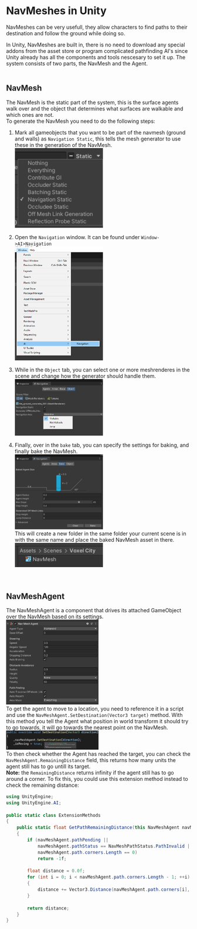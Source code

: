 # <b>NavMeshes in Unity</b>
NavMeshes can be very usefull, they allow characters to find paths to their destination and follow the ground while doing so.

In Unity, NavMeshes are built in, there is no need to download any special addons from the asset store or program complicated pathfinding AI's since Unity already has all the components and tools nescesary to set it up.
The system consists of two parts, the NavMesh and the Agent.
<br><br>

## <b>NavMesh</b>
The NavMesh is the static part of the system, this is the surface agents walk over and the object that determines what surfaces are walkable and which ones are not.<br>
To generate the NavMesh you need to do the following steps:<br>

1. Mark all gameobjects that you want to be part of the navmesh (ground and walls) as `Navigation Static`, this tells the mesh generator to use these in the generation of the NavMesh.<br>
<img src="https://raw.githubusercontent.com/marsmaantje/TrafficSystem/main/readmeImages/MarkNavigationStatic.png" alt="MarkNavigationStatic.png" width=50%><br>

2. Open the `Navigation` window. It can be found under `Window->AI>Navigation`<br>
<img src="https://raw.githubusercontent.com/marsmaantje/TrafficSystem/main/readmeImages/NavigationInspectorLocation.png" alt="NavigationInspectorLocation.png" width=50%><br>

3. While in the `Object` tab, you can select one or more meshrenderes in the scene and change how the generator should handle them.<br>
<img src="https://raw.githubusercontent.com/marsmaantje/TrafficSystem/main/readmeImages/NavigationInspectorObject.png" alt="NavigationInspectorObject.png" width=50%><br>

4. Finally, over in the `bake` tab, you can specify the settings for baking, and finally bake the NavMesh.<br>
<img src="https://raw.githubusercontent.com/marsmaantje/TrafficSystem/main/readmeImages/NavigationInspectorBake.png" alt="NavigationInspectorBake.png" width=50%><br>
This will create a new folder in the same folder your current scene is in with the same name and place the baked NavMesh asset in there.<br>
<img src="https://raw.githubusercontent.com/marsmaantje/TrafficSystem/main/readmeImages/NavigationInspectorBakeFolder.png" alt="NavigationInspectorBakeFolder.png" width=50%><br>
<br><br>

## <b>NavMeshAgent</b>
The NavMeshAgent is a component that drives its attached GameObject over the NavMesh based on its settings.<br>
<img src="https://raw.githubusercontent.com/marsmaantje/TrafficSystem/main/readmeImages/NavMeshAgentInspector.png" alt="NavMeshAgentInspector.png" width=50%><br>
To get the agent to move to a location, you need to reference it in a script and use the `NavMeshAgent.SetDestination(Vector3 target)` method.
With this method you tell the Agent what position in world transform it should try to go towards, it will go towards the nearest point on the NavMesh.<br>
<img src="https://raw.githubusercontent.com/marsmaantje/TrafficSystem/main/readmeImages/NavMeshAgentSetDestination.png" alt="NavMeshAgentSetDestination.png" width=50%><br>
To then check whether the Agent has reached the target, you can check the `NavMeshAgent.RemainingDistance` field, this returns how many units the agent still has to go untill its target.<br>
<b>Note:</b> the `RemainingDistance` returns infinity if the agent still has to go around a corner. To fix this, you could use this extension method instead to check the remaining distance:<br>
```cs
using UnityEngine;
using UnityEngine.AI;

public static class ExtensionMethods
{
    public static float GetPathRemainingDistance(this NavMeshAgent navMeshAgent)
    {
        if (navMeshAgent.pathPending ||
            navMeshAgent.pathStatus == NavMeshPathStatus.PathInvalid ||
            navMeshAgent.path.corners.Length == 0)
            return -1f;

        float distance = 0.0f;
        for (int i = 0; i < navMeshAgent.path.corners.Length - 1; ++i)
        {
            distance += Vector3.Distance(navMeshAgent.path.corners[i], navMeshAgent.path.corners[i + 1]);
        }
        
        return distance;
    }
}
```